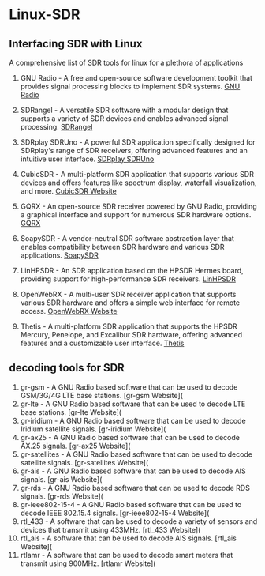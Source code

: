 # Linux-SDR

## Interfacing SDR with Linux
A comprehensive list of  SDR tools for linux for a plethora of applications
1. GNU Radio - A free and open-source software development toolkit that provides signal processing blocks to implement SDR systems. [GNU Radio ](https://www.gnuradio.org/)


2. SDRangel - A versatile SDR software with a modular design that supports a variety of SDR devices and enables advanced signal processing. [SDRangel ](https://github.com/f4exb/sdrangel)

3. SDRplay SDRUno - A powerful SDR application specifically designed for SDRplay's range of SDR receivers, offering advanced features and an intuitive user interface. [SDRplay SDRUno](https://www.sdrplay.com/sdruno/)

4. CubicSDR - A multi-platform SDR application that supports various SDR devices and offers features like spectrum display, waterfall visualization, and more. [CubicSDR Website](https://cubicsdr.com/)

5. GQRX - An open-source SDR receiver powered by GNU Radio, providing a graphical interface and support for numerous SDR hardware options. [GQRX ](https://gqrx.dk/)

6. SoapySDR - A vendor-neutral SDR software abstraction layer that enables compatibility between SDR hardware and various SDR applications. [SoapySDR ](https://github.com/pothosware/SoapySDR)

7. LinHPSDR - An SDR application based on the HPSDR Hermes board, providing support for high-performance SDR receivers. [LinHPSDR ](https://openhpsdr.org/)
8. OpenWebRX - A multi-user SDR receiver application that supports various SDR hardware and offers a simple web interface for remote access. [OpenWebRX Website](https://www.openwebrx.de/)

9.  Thetis - A multi-platform SDR application that supports the HPSDR Mercury, Penelope, and Excalibur SDR hardware, offering advanced features and a customizable user interface. [Thetis](https://github.com/TAPR/OpenHPSDR-Thetis)

## decoding tools for SDR
1. gr-gsm - A GNU Radio based software that can be used to decode GSM/3G/4G LTE base stations. [gr-gsm Website](
2. gr-lte - A GNU Radio based software that can be used to decode LTE base stations. [gr-lte Website](
3. gr-iridium - A GNU Radio based software that can be used to decode Iridium satellite signals. [gr-iridium Website](
4. gr-ax25 - A GNU Radio based software that can be used to decode AX.25 signals. [gr-ax25 Website](
5. gr-satellites - A GNU Radio based software that can be used to decode satellite signals. [gr-satellites Website](
6. gr-ais - A GNU Radio based software that can be used to decode AIS signals. [gr-ais Website](
7. gr-rds - A GNU Radio based software that can be used to decode RDS signals. [gr-rds Website](
8. gr-ieee802-15-4 - A GNU Radio based software that can be used to decode IEEE 802.15.4 signals. [gr-ieee802-15-4 Website](
9. rtl_433 - A software that can be used to decode a variety of sensors and devices that transmit using 433MHz. [rtl_433 Website](
10. rtl_ais - A software that can be used to decode AIS signals. [rtl_ais Website](
11. rtlamr - A software that can be used to decode smart meters that transmit using 900MHz. [rtlamr Website](
